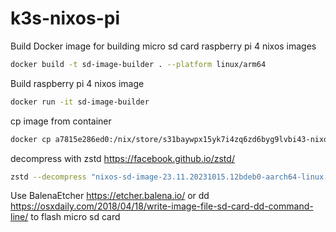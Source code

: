 # k3s-nixos-pi

Build Docker image for building micro sd card raspberry pi 4 nixos images
```bash
docker build -t sd-image-builder . --platform linux/arm64
```
Build raspberry pi 4 nixos image
```bash
docker run -it sd-image-builder
```

cp image from container
```bash
docker cp a7815e286ed0:/nix/store/s31baywpx15yk7i4zq6zd6byg9lvbi43-nixos-sd-image-23.11.20231015.12bdeb0-aarch64-linux.img/sd-image/nixos-sd-image-23.11.20231015.12bdeb0-aarch64-linux.img.zst .
```

decompress with zstd https://facebook.github.io/zstd/ 
```bash
zstd --decompress "nixos-sd-image-23.11.20231015.12bdeb0-aarch64-linux.img.zst"
```

Use BalenaEtcher https://etcher.balena.io/ or dd https://osxdaily.com/2018/04/18/write-image-file-sd-card-dd-command-line/ to flash micro sd card
